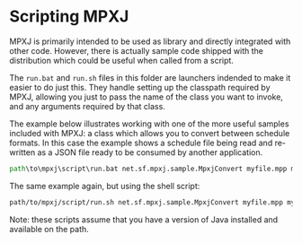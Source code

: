 # Scripting MPXJ
MPXJ is primarily intended to be used as library and directly integrated with
other code. However, there is actually sample code shipped with the
distribution which could be useful when called from a script.

The `run.bat` and `run.sh` files in this folder are launchers indended to
make it easier to do just this. They handle setting up the classpath required by
MPXJ, allowing you just to pass the name of the class you want to invoke, and
any arguments required by that class.

The example below illustrates working with one of the more useful samples
included with MPXJ: a class which allows you to convert between schedule
formats. In this case the example shows a schedule file being read and
re-written as a JSON file ready to be consumed by another  application.

```bat
path\to\mpxj\script\run.bat net.sf.mpxj.sample.MpxjConvert myfile.mpp myfile.json
```

The same example again, but using the shell script:

```sh
path/to/mpxj/script/run.sh net.sf.mpxj.sample.MpxjConvert myfile.mpp myfile.json
```
Note: these scripts assume that you have a version of Java installed and available
on the path.
